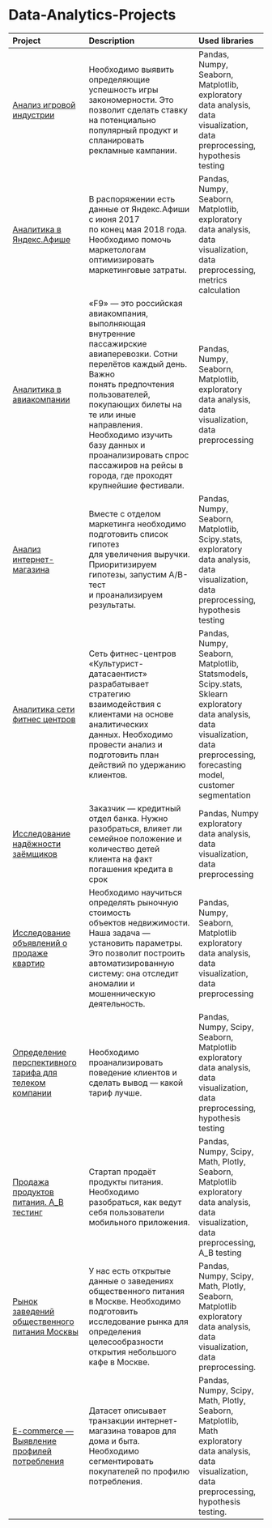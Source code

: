 # Data-Analytics-Projects

| Project       | Description    | Used libraries  |
| :------------ |:---------------| :--------------|
| [Анализ игровой индустрии](https://github.com/Nata1739/Data-Analytics-Projects/tree/main/%D0%90%D0%BD%D0%B0%D0%BB%D0%B8%D0%B7%20%D0%B8%D0%B3%D1%80%D0%BE%D0%B2%D0%BE%D0%B9%20%D0%B8%D0%BD%D0%B4%D1%83%D1%81%D1%82%D1%80%D0%B8%D0%B8)       | Необходимо выявить определяющие успешность игры <br>закономерности. Это позволит сделать ставку на потенциально <br> популярный продукт и спланировать рекламные кампании. | Pandas, Numpy, <br>Seaborn, Matplotlib, <br>exploratory data analysis, <br>data visualization, data preprocessing, <br>hypothesis testing |
[Аналитика в Яндекс.Афише](https://github.com/Nata1739/Data-Analytics-Projects/tree/main/%D0%90%D0%BD%D0%B0%D0%BB%D0%B8%D1%82%D0%B8%D0%BA%D0%B0%20%D0%B2%20%D0%AF%D0%BD%D0%B4%D0%B5%D0%BA%D1%81.%D0%90%D1%84%D0%B8%D1%88%D0%B5)       | В распоряжении есть данные от Яндекс.Афиши с июня 2017 <br> по конец мая 2018 года. Необходимо помочь маркетологам <br> оптимизировать маркетинговые затраты. | Pandas, Numpy, <br>Seaborn, Matplotlib, <br>exploratory data analysis, <br>data visualization, data preprocessing, <br>metrics calculation |
|[Аналитика в авиакомпании](https://github.com/Nata1739/Data-Analytics-Projects/tree/main/%D0%90%D0%BD%D0%B0%D0%BB%D0%B8%D1%82%D0%B8%D0%BA%D0%B0%20%D0%B2%20%D0%B0%D0%B2%D0%B8%D0%B0%D0%BA%D0%BE%D0%BC%D0%BF%D0%B0%D0%BD%D0%B8%D0%B8)       | «F9» — это российская авиакомпания, выполняющая внутренние <br> пассажирские авиаперевозки. Сотни перелётов каждый день. Важно <br>понять предпочтения пользователей, покупающих билеты на те или иные направления. <br>Необходимо изучить базу данных и проанализировать спрос <br>пассажиров на рейсы в города, где проходят крупнейшие фестивали.| Pandas, Numpy, <br>Seaborn, Matplotlib, <br>exploratory data analysis, <br>data visualization,  data preprocessing |
| [Анализ интернет-магазина](https://github.com/Nata1739/Data-Analytics-Projects/tree/main/%D0%90%D0%BD%D0%B0%D0%BB%D0%B8%D1%82%D0%B8%D0%BA%D0%B0%20%D0%B8%D0%BD%D1%82%D0%B5%D1%80%D0%BD%D0%B5%D1%82-%D0%BC%D0%B0%D0%B3%D0%B0%D0%B7%D0%B8%D0%BD%D0%B0)  | Вместе с отделом маркетинга необходимо подготовить список гипотез<br> для увеличения выручки. Приоритизируем гипотезы, запустим A/B-тест <br> и проанализируем результаты. | Pandas, Numpy, <br>Seaborn, Matplotlib, Scipy.stats, <br>exploratory data analysis, <br>data visualization, data preprocessing, <br>hypothesis testing|
| [Аналитика сети фитнес центров](https://github.com/Nata1739/Data-Analytics-Projects/tree/main/%D0%90%D0%BD%D0%B0%D0%BB%D0%B8%D1%82%D0%B8%D0%BA%D0%B0%20%D1%81%D0%B5%D1%82%D0%B8%20%D1%84%D0%B8%D1%82%D0%BD%D0%B5%D1%81%20%D1%86%D0%B5%D0%BD%D1%82%D1%80%D0%BE%D0%B2)  | Сеть фитнес-центров «Культурист-датасаентист» разрабатывает<br> стратегию взаимодействия с клиентами на основе аналитических <br>данных. Необходимо провести анализ и подготовить план действий по удержанию клиентов. | Pandas, Numpy, <br>Seaborn, Matplotlib, Statsmodels, Scipy.stats, Sklearn <br>exploratory data analysis, <br>data visualization, data preprocessing, <br>forecasting model, customer segmentation|
| [Исследование надёжности заёмщиков](https://github.com/Nata1739/Data-Analytics-Projects/tree/main/%D0%98%D1%81%D1%81%D0%BB%D0%B5%D0%B4%D0%BE%D0%B2%D0%B0%D0%BD%D0%B8%D0%B5%20%D0%BD%D0%B0%D0%B4%D1%91%D0%B6%D0%BD%D0%BE%D1%81%D1%82%D0%B8%20%D0%B7%D0%B0%D1%91%D0%BC%D1%89%D0%B8%D0%BA%D0%BE%D0%B2)  | Заказчик — кредитный отдел банка. Нужно разобраться, влияет ли <br>семейное положение и количество детей клиента на факт<br> погашения кредита в срок | Pandas, Numpy<br>exploratory data analysis, <br>data visualization, data preprocessing|
[Исследование объявлений о продаже квартир](https://github.com/Nata1739/Data-Analytics-Projects/tree/main/%D0%98%D1%81%D1%81%D0%BB%D0%B5%D0%B4%D0%BE%D0%B2%D0%B0%D0%BD%D0%B8%D0%B5%20%D0%BE%D0%B1%D1%8A%D1%8F%D0%B2%D0%BB%D0%B5%D0%BD%D0%B8%D0%B9%20%D0%BE%20%D0%BF%D1%80%D0%BE%D0%B4%D0%B0%D0%B6%D0%B5%20%D0%BA%D0%B2%D0%B0%D1%80%D1%82%D0%B8%D1%80)  | Необходимо научиться определять рыночную стоимость <br>объектов недвижимости. Наша задача — установить параметры. Это позволит построить автоматизированную <br>систему: она отследит аномалии и мошенническую деятельность. | Pandas, Numpy, <br>Seaborn, Matplotlib<br>exploratory data analysis, <br>data visualization, data preprocessing
[Определение перспективного тарифа для телеком компании](https://github.com/Nata1739/Data-Analytics-Projects/tree/main/%D0%9E%D0%BF%D1%80%D0%B5%D0%B4%D0%B5%D0%BB%D0%B5%D0%BD%D0%B8%D0%B5%20%D0%BF%D0%B5%D1%80%D1%81%D0%BF%D0%B5%D0%BA%D1%82%D0%B8%D0%B2%D0%BD%D0%BE%D0%B3%D0%BE%20%D1%82%D0%B0%D1%80%D0%B8%D1%84%D0%B0%20%D0%B4%D0%BB%D1%8F%20%D1%82%D0%B5%D0%BB%D0%B5%D0%BA%D0%BE%D0%BC%20%D0%BA%D0%BE%D0%BC%D0%BF%D0%B0%D0%BD%D0%B8%D0%B8)  | Необходимо проанализировать поведение клиентов и сделать вывод — какой тариф лучше.| Pandas, Numpy, Scipy,<br>Seaborn, Matplotlib<br>exploratory data analysis, <br>data visualization, data preprocessing, hypothesis testing
[Продажа продуктов питания. A_B тестинг](https://github.com/Nata1739/Data-Analytics-Projects/tree/main/%D0%9F%D1%80%D0%BE%D0%B4%D0%B0%D0%B6%D0%B0%20%D0%BF%D1%80%D0%BE%D0%B4%D1%83%D0%BA%D1%82%D0%BE%D0%B2%20%D0%BF%D0%B8%D1%82%D0%B0%D0%BD%D0%B8%D1%8F.%20A_B%20%D1%82%D0%B5%D1%81%D1%82%D0%B8%D0%BD%D0%B3)  | Стартап продаёт продукты питания. Необходимо разобраться, как ведут себя пользователи мобильного приложения.| Pandas, Numpy, Scipy,<br>Math, Plotly, Seaborn, Matplotlib<br>exploratory data analysis, <br>data visualization, data preprocessing, A_B testing
[Рынок заведений общественного питания Москвы](https://github.com/Nata1739/Data-Analytics-Projects/tree/main/%D0%A0%D1%8B%D0%BD%D0%BE%D0%BA%20%D0%B7%D0%B0%D0%B2%D0%B5%D0%B4%D0%B5%D0%BD%D0%B8%D0%B9%20%D0%BE%D0%B1%D1%89%D0%B5%D1%81%D1%82%D0%B2%D0%B5%D0%BD%D0%BD%D0%BE%D0%B3%D0%BE%20%D0%BF%D0%B8%D1%82%D0%B0%D0%BD%D0%B8%D1%8F%20%D0%9C%D0%BE%D1%81%D0%BA%D0%B2%D1%8B) | У нас есть открытые данные о заведениях общественного питания в Москве. Необходимо подготовить исследование рынка для определения целесообразности открытия небольшого кафе в Москве.| Pandas, Numpy, Scipy,<br>Math, Plotly, Seaborn, Matplotlib<br>exploratory data analysis, <br>data visualization, data preprocessing.
[E-commerce — Выявление профилей потребления](https://github.com/Nata1739/Data-Analytics-Projects/tree/main/E_Commerce) | Датасет описывает транзакции интернет-магазина товаров для дома и быта. Необходимо сегментировать покупателей по профилю потребления.| Pandas, Numpy, Scipy,<br>Math, Plotly, Seaborn, Matplotlib, Math<br>exploratory data analysis, <br>data visualization, data preprocessing, hypothesis testing.


